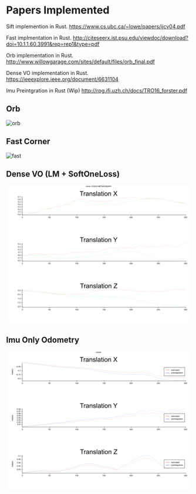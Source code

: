 # Papers Implemented
Sift implemention in Rust. https://www.cs.ubc.ca/~lowe/papers/ijcv04.pdf

Fast implmentation in Rust. http://citeseerx.ist.psu.edu/viewdoc/download?doi=10.1.1.60.3991&rep=rep1&type=pdf

Orb implementation in Rust. http://www.willowgarage.com/sites/default/files/orb_final.pdf

Dense VO implementation in Rust. https://ieeexplore.ieee.org/document/6631104

Imu Preintgration in Rust (Wip) http://rpg.ifi.uzh.ch/docs/TRO16_forster.pdf

## Orb
![orb](doc/lenna_orb_matches_all.png)

## Fast Corner
![fast](doc/lenna_fast.png)

## Dense VO (LM + SoftOneLoss)

![dense](doc/freiburg2_desk_0_max_its_800_w_true_l_SoftOneLoss_+1e-16_lm_max_norm_eps_+1e-10_delta_eps_+1e-10_t_+1e-6_t_+1e-3_t_+1e-3_t_+1e0_s_0.01_o_4_b_true_br_1_neg_d_false.png)

## Imu Only Odometry
![imu-only](doc/d455_imu_vo_x_max_its_800_w_true_l_SoftOneLoss_+1e-16_lm_max_norm_eps_+1e-30_delta_eps_+1e-30_t_+1e-6_convert_to_cam_coords_true.png)

